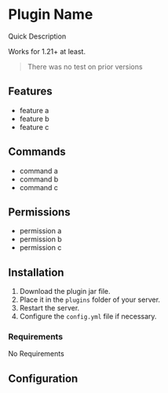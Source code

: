 # Plugin Name

Quick Description

Works for 1.21+ at least.
> There was no test on prior versions

## Features

- feature a
- feature b
- feature c

## Commands

- command a
- command b
- command c

## Permissions

- permission a
- permission b
- permission c

## Installation

1. Download the plugin jar file.
2. Place it in the `plugins` folder of your server.
3. Restart the server.
4. Configure the `config.yml` file if necessary.

### Requirements

No Requirements

## Configuration

```yaml

